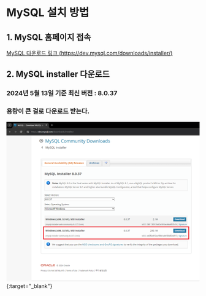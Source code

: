 # MySQL 설치 방법
   
## 1. MySQL 홈페이지 접속
[MySQL 다운로드 링크 (https://dev.mysql.com/downloads/installer/)](https://dev.mysql.com/downloads/installer/)
   
   
   
## 2. MySQL installer 다운로드
### 2024년 5월 13일 기준 최신 버전 : **8.0.37**
### 용량이 큰 걸로 다운로드 받는다.
![image1](./images/240513-1.png){:target="_blank"}